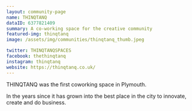 ```yaml
---
layout: community-page
name: THINQTANQ
dataID: 6377821409
summary: A co-working space for the creative community
featured-img: thinqtanq
image: /assets/img/communities/thinqtanq_thumb.jpeg

twitter: THINQTANQSPACES
facebook: thethinqtanq
instagram: thinqtanq
website: https://thinqtanq.co.uk/
---
```

THINQTANQ was the first coworking space in Plymouth.

In the years since it has grown into the best place in the city to innovate,
create and do business.
